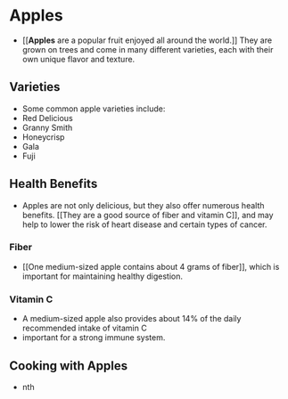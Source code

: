 # Apples

- [[**Apples** are a popular fruit enjoyed all around the world.]] They are grown on trees and come in many different varieties,
each with their own unique flavor and texture.

## Varieties

- Some common apple varieties include:
- Red Delicious
- Granny Smith
- Honeycrisp
- Gala
- Fuji  

## Health Benefits

- Apples are not only delicious, but they also offer numerous health benefits. [[They are a good source of fiber 
and vitamin C]], and may help to lower the risk of heart disease and certain types of cancer.

### Fiber

- [[One medium-sized apple contains about 4 grams of fiber]], which is important for maintaining healthy digestion.

### Vitamin C

- A medium-sized apple also provides about 14% of the daily recommended intake of vitamin C
- important for a strong immune system.

## Cooking with Apples
- nth